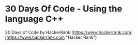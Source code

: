 # 30 Days Of Code - Using the language C++
30 Days of Code by HackerRank [https://www.hackerrank.com](https://www.hackerrank.com "Hacker Rank")
